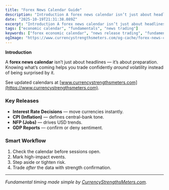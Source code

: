 ```yaml
---
title: "Forex News Calendar Guide"
description: "Introduction A forex news calendar isn’t just about headlines — it’s about preparation..."
date: "2025-10-19T21:31:38.089Z"
excerpt: "Introduction A forex news calendar isn’t just about headlines — it’s about preparation. Knowing what’s coming helps you trade confidently *around* volatility instead of being surprised by it. See updated calendars at [www.currencystrengthsmeters.com](https://www.currencystrengthsmeters.com). Key Releases - Interest Rate Decisions — move currencies instantly. - CPI (Inflation) — defines central-bank tone...."
tags: ["economic calendar", "fundamentals", "news trading"]
keywords: ["forex economic calendar", "news release trading", "fundamental events forex", "CPI NFP announcements", "economic data timing"]
ogImage: "https://www.currencystrengthsmeters.com/og-cache/forex-news-calendar-guide.jpg"
---
```

**Introduction**

A **forex news calendar** isn’t just about headlines — it’s about preparation.  
Knowing what’s coming helps you trade confidently *around* volatility instead of being surprised by it.

See updated calendars at [www.currencystrengthsmeters.com](https://www.currencystrengthsmeters.com).

### Key Releases

- **Interest Rate Decisions** — move currencies instantly.  
- **CPI (Inflation)** — defines central-bank tone.  
- **NFP (Jobs)** — drives USD trends.  
- **GDP Reports** — confirm or deny sentiment.

### Smart Workflow

1. Check the calendar before sessions open.  
2. Mark high-impact events.  
3. Step aside or tighten risk.  
4. Trade *after* the data with strength confirmation.

---

*Fundamental timing made simple by [CurrencyStrengthsMeters.com](https://www.currencystrengthsmeters.com).*
